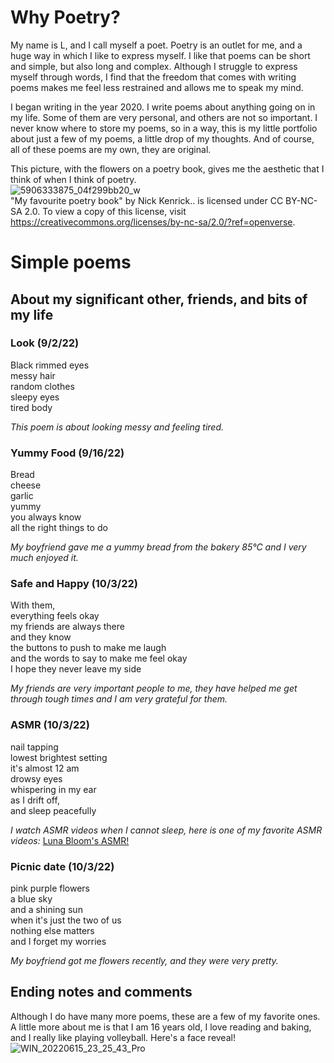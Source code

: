 # Why Poetry?
My name is L, and I call myself a poet. Poetry is an outlet for me, and a huge way in which I like to express myself. I like that poems can be short and simple, but also long and complex. Although I struggle to express myself through words, I find that the freedom that comes with writing poems makes me feel less restrained and allows me to speak my mind.

I began writing in the year 2020. I write poems about anything going on in my life. Some of them are very personal, and others are not so important. I never know where to store my poems, so in a way, this is my little portfolio about just a few of my poems, a little drop of my thoughts. And of course, all of these poems are my own, they are original.

This picture, with the flowers on a poetry book, gives me the aesthetic that I think of when I think of poetry.  
![5906333875_04f299bb20_w](https://user-images.githubusercontent.com/114507497/193731872-cc8883c1-5729-4ee7-8d68-1afa9ccbefa6.jpg)  
"My favourite poetry book" by Nick Kenrick.. is licensed under CC BY-NC-SA 2.0. To view a copy of this license, visit https://creativecommons.org/licenses/by-nc-sa/2.0/?ref=openverse.

# Simple poems
## About my significant other, friends, and bits of my life
### Look (9/2/22)
Black rimmed eyes  
messy hair  
random clothes  
sleepy eyes  
tired body  
  
*This poem is about looking messy and feeling tired.*

  
### Yummy Food (9/16/22)
Bread  
cheese  
garlic  
yummy  
you always know  
all the right things to do 

*My boyfriend gave me a yummy bread from the bakery 85°C and I very much enjoyed it.*

### Safe and Happy (10/3/22)
With them,  
everything feels okay  
my friends are always there  
and they know  
the buttons to push to make me laugh  
and the words to say to make me feel okay  
I hope they never leave my side  

*My friends are very important people to me, they have helped me get through tough times and I am very grateful for them.*

### ASMR (10/3/22)
nail tapping  
lowest brightest setting  
it's almost 12 am  
drowsy eyes  
whispering in my ear  
as I drift off,  
and sleep peacefully  

*I watch ASMR videos when I cannot sleep, here is one of my favorite ASMR videos:* [Luna Bloom's ASMR!](https://www.youtube.com/watch?v=zScMsTqgt6I)

### Picnic date (10/3/22)
pink purple flowers  
a blue sky  
and a shining sun  
when it's just the two of us  
nothing else matters  
and I forget my worries  

*My boyfriend got me flowers recently, and they were very pretty.*

## Ending notes and comments
Although I do have many more poems, these are a few of my favorite ones. A little more about me is that I am 16 years old, I love reading and baking, and I really like playing volleyball. Here's a face reveal!  
![WIN_20220615_23_25_43_Pro](https://user-images.githubusercontent.com/114507497/193733314-ae031ba1-6eb7-4d9c-98a4-05f75738943b.jpg)
